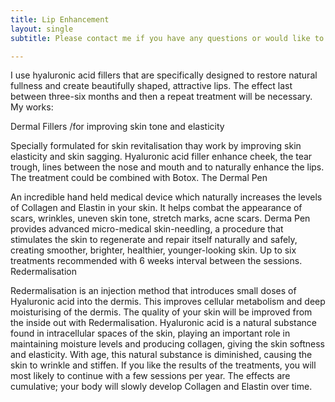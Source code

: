```yaml
---
title: Lip Enhancement
layout: single
subtitle: Please contact me if you have any questions or would like to book a consultation.

---
```



I use hyaluronic acid fillers that are specifically designed to restore natural fullness and create beautifully shaped,
attractive lips. The effect last between three-six months and then a repeat treatment will be necessary.
My works:

Dermal Fillers /for improving skin tone and elasticity

Specially formulated for skin revitalisation thay work by improving skin elasticity and skin sagging. Hyaluronic acid
filler enhance cheek, the tear trough, lines between the nose and mouth and to naturally enhance the lips. The treatment
could be combined with Botox.
The Dermal Pen

An incredible hand held medical device which naturally increases the levels of Collagen and Elastin in your skin. It
helps combat the appearance of scars, wrinkles, uneven skin tone, stretch marks, acne scars. Derma Pen provides advanced
micro-medical skin-needling, a procedure that stimulates the skin to regenerate and repair itself naturally and safely,
creating smoother, brighter, healthier, younger-looking skin.
Up to six treatments recommended with 6 weeks interval between the sessions.
Redermalisation

Redermalisation is an injection method that introduces small doses of Hyaluronic acid into the dermis. This improves
cellular metabolism and deep moisturising of the dermis. The quality of your skin will be improved from the inside out
with Redermalisation.
Hyaluronic acid is a natural substance found in intracellular spaces of the skin, playing an important role in
maintaining moisture levels and producing
collagen, giving the skin softness and elasticity. With age, this natural substance is diminished, causing the skin to
wrinkle and stiffen.
If you like the results of the treatments, you will most likely to continue with a few sessions per year. The effects
are cumulative; your body will slowly develop Collagen and Elastin over time.